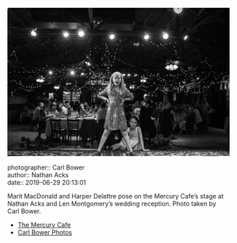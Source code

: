![Marit MacDonald and Harper Delattre pose on the Mercury Cafe’s stage](assets/2019-06-29-set-3-the-reception-76.webp)

photographer:: Carl Bower  
author:: Nathan Acks  
date:: 2019-06-29 20:13:01

Marit MacDonald and Harper Delattre pose on the Mercury Cafe’s stage at Nathan Acks and Len Montgomery’s wedding reception. Photo taken by Carl Bower.

* [The Mercury Cafe](http://mercurycafe.com)
* [Carl Bower Photos](https://carlbowerphotos.com)

